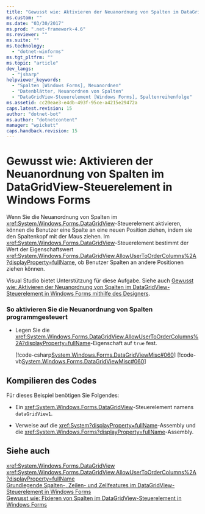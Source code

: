```yaml
---
title: "Gewusst wie: Aktivieren der Neuanordnung von Spalten im DataGridView-Steuerelement in Windows Forms | Microsoft Docs"
ms.custom: ""
ms.date: "03/30/2017"
ms.prod: ".net-framework-4.6"
ms.reviewer: ""
ms.suite: ""
ms.technology: 
  - "dotnet-winforms"
ms.tgt_pltfrm: ""
ms.topic: "article"
dev_langs: 
  - "jsharp"
helpviewer_keywords: 
  - "Spalten [Windows Forms], Neuanordnen"
  - "Datenblätter, Neuanordnen von Spalten"
  - "DataGridView-Steuerelement [Windows Forms], Spaltenreihenfolge"
ms.assetid: cc20eae3-e4db-493f-95ce-a4215e29472a
caps.latest.revision: 15
author: "dotnet-bot"
ms.author: "dotnetcontent"
manager: "wpickett"
caps.handback.revision: 15
---
```

# Gewusst wie: Aktivieren der Neuanordnung von Spalten im DataGridView-Steuerelement in Windows Forms
Wenn Sie die Neuanordnung von Spalten im <xref:System.Windows.Forms.DataGridView>\-Steuerelement aktivieren, können die Benutzer eine Spalte an eine neuen Position ziehen, indem sie den Spaltenkopf mit der Maus ziehen.  Im <xref:System.Windows.Forms.DataGridView>\-Steuerelement bestimmt der Wert der Eigenschaftswert <xref:System.Windows.Forms.DataGridView.AllowUserToOrderColumns%2A?displayProperty=fullName>, ob Benutzer Spalten an andere Positionen ziehen können.  
  
 Visual Studio bietet Unterstützung für diese Aufgabe.  Siehe auch [Gewusst wie: Aktivieren der Neuanordnung von Spalten im DataGridView\-Steuerelement in Windows Forms mithilfe des Designers](http://msdn.microsoft.com/library/8xwtyc86\(v=vs.110\)).  
  
### So aktivieren Sie die Neuanordnung von Spalten programmgesteuert  
  
-   Legen Sie die <xref:System.Windows.Forms.DataGridView.AllowUserToOrderColumns%2A?displayProperty=fullName>\-Eigenschaft auf `true` fest.  
  
     [!code-csharp[System.Windows.Forms.DataGridViewMisc#060](../../../../samples/snippets/csharp/VS_Snippets_Winforms/System.Windows.Forms.DataGridViewMisc/CS/datagridviewmisc.cs#060)]
     [!code-vb[System.Windows.Forms.DataGridViewMisc#060](../../../../samples/snippets/visualbasic/VS_Snippets_Winforms/System.Windows.Forms.DataGridViewMisc/VB/datagridviewmisc.vb#060)]  
  
## Kompilieren des Codes  
 Für dieses Beispiel benötigen Sie Folgendes:  
  
-   Ein <xref:System.Windows.Forms.DataGridView>\-Steuerelement namens `dataGridView1`.  
  
-   Verweise auf die <xref:System?displayProperty=fullName>\-Assembly und die <xref:System.Windows.Forms?displayProperty=fullName>\-Assembly.  
  
## Siehe auch  
 <xref:System.Windows.Forms.DataGridView>   
 <xref:System.Windows.Forms.DataGridView.AllowUserToOrderColumns%2A?displayProperty=fullName>   
 [Grundlegende Spalten\-, Zeilen\- und Zellfeatures im DataGridView\-Steuerelement in Windows Forms](../../../../docs/framework/winforms/controls/basic-column-row-and-cell-features-wf-datagridview-control.md)   
 [Gewusst wie: Fixieren von Spalten im DataGridView\-Steuerelement in Windows Forms](../../../../docs/framework/winforms/controls/how-to-freeze-columns-in-the-windows-forms-datagridview-control.md)